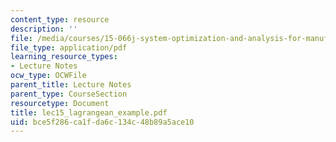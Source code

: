 ```yaml
---
content_type: resource
description: ''
file: /media/courses/15-066j-system-optimization-and-analysis-for-manufacturing-summer-2003/bce5f286ca1fda6c134c48b89a5ace10_lec15_lagrangean_example.pdf
file_type: application/pdf
learning_resource_types:
- Lecture Notes
ocw_type: OCWFile
parent_title: Lecture Notes
parent_type: CourseSection
resourcetype: Document
title: lec15_lagrangean_example.pdf
uid: bce5f286-ca1f-da6c-134c-48b89a5ace10
---
```

